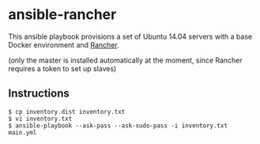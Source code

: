 # ansible-rancher

This ansible playbook provisions a set of Ubuntu 14.04 servers with a base Docker environment and [Rancher][r].

(only the master is installed automatically at the moment, since Rancher requires a token to set up slaves)

## Instructions

```
$ cp inventory.dist inventory.txt
$ vi inventory.txt
$ ansible-playbook --ask-pass --ask-sudo-pass -i inventory.txt main.yml
```

[r]: https://github.com/rancher/rancher